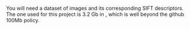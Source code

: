 You will need a dataset of images and its corresponding SIFT descriptors. The one used for this project is 3.2 Gb in , which is well beyond the github 100Mb policy.

